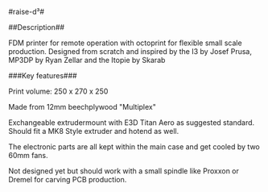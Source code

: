 #raise-d³#

##Description##

FDM printer for remote operation with octoprint for flexible small scale production. Designed from scratch and inspired by the I3 by Josef Prusa, MP3DP by Ryan Zellar and the Itopie by Skarab

###Key features###

Print volume: 250 x 270 x 250

Made from 12mm beechplywood "Multiplex"


Exchangeable extrudermount with E3D Titan Aero as suggested standard. Should fit a MK8 Style extruder and hotend as well. 

The electronic parts are all kept within the main case and get cooled by two 60mm fans.

Not designed yet but should work with a small spindle like Proxxon or Dremel for carving PCB production.





